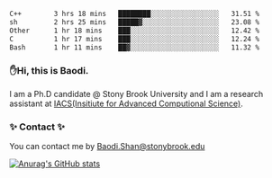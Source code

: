 <!--START_SECTION:waka-->

```txt
C++        3 hrs 18 mins   ████████░░░░░░░░░░░░░░░░░   31.51 %
sh         2 hrs 25 mins   █████▓░░░░░░░░░░░░░░░░░░░   23.08 %
Other      1 hr 18 mins    ███░░░░░░░░░░░░░░░░░░░░░░   12.42 %
C          1 hr 17 mins    ███░░░░░░░░░░░░░░░░░░░░░░   12.24 %
Bash       1 hr 11 mins    ██▓░░░░░░░░░░░░░░░░░░░░░░   11.32 %
```

<!--END_SECTION:waka-->

### ✋Hi, this is Baodi. 

I am a Ph.D candidate @ Stony Brook University and I am a research assistant at [IACS(Insitiute for Advanced Computional Science)](https://iacs.stonybrook.edu/).

### ✨ Contact ✨

You can contact me by [Baodi.Shan@stonybrook.edu](mailto:Baodi.Shan@stonybrook.edu)

[![Anurag's GitHub stats](https://github-readme-stats.vercel.app/api?username=lwshanbd&theme=jolly&show_icons=true&count_private=true&include_all_commits=true)](https://github.com/anuraghazra/github-readme-stats)



<!--
**lwshanbd/lwshanbd** is a ✨ _special_ ✨ repository because its `README.md` (this file) appears on your GitHub profile.

Here are some ideas to get you started:

- 🔭 I’m currently working on ...
- 🌱 I’m currently learning ...
- 👯 I’m looking to collaborate on ...
- 🤔 I’m looking for help with ...
- 💬 Ask me about ...
- 📫 How to reach me: ...
- 😄 Pronouns: ...
- ⚡ Fun fact: ...
-->

